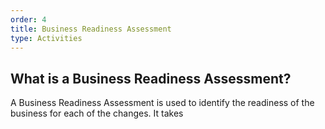 ```yaml
---
order: 4
title: Business Readiness Assessment
type: Activities
---
```


## What is a Business Readiness Assessment?

A Business Readiness Assessment is used to identify the readiness of the business for each of the changes. It takes 